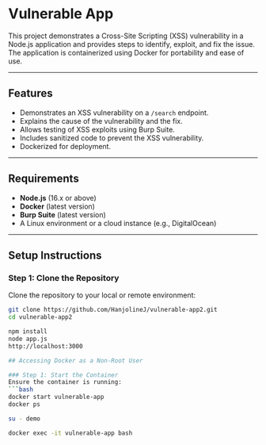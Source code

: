 # Vulnerable App

This project demonstrates a Cross-Site Scripting (XSS) vulnerability in a Node.js application and provides steps to identify, exploit, and fix the issue. The application is containerized using Docker for portability and ease of use.

---

## Features
- Demonstrates an XSS vulnerability on a `/search` endpoint.
- Explains the cause of the vulnerability and the fix.
- Allows testing of XSS exploits using Burp Suite.
- Includes sanitized code to prevent the XSS vulnerability.
- Dockerized for deployment.

---

## Requirements
- **Node.js** (16.x or above)
- **Docker** (latest version)
- **Burp Suite** (latest version)
- A Linux environment or a cloud instance (e.g., DigitalOcean)

---

## Setup Instructions

### Step 1: Clone the Repository
Clone the repository to your local or remote environment:
```bash
git clone https://github.com/HanjolineJ/vulnerable-app2.git
cd vulnerable-app2

npm install
node app.js
http://localhost:3000

## Accessing Docker as a Non-Root User

### Step 1: Start the Container
Ensure the container is running:
```bash
docker start vulnerable-app
docker ps

su - demo

docker exec -it vulnerable-app bash

